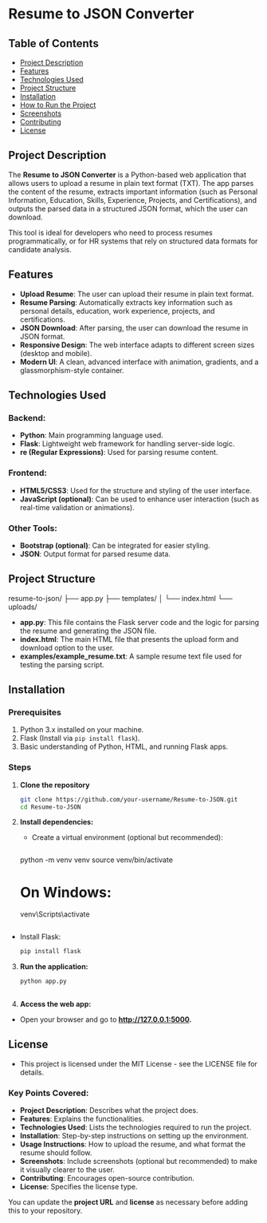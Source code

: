 # Resume to JSON Converter

## Table of Contents
- [Project Description](#project-description)
- [Features](#features)
- [Technologies Used](#technologies-used)
- [Project Structure](#project-structure)
- [Installation](#installation)
- [How to Run the Project](#how-to-run-the-project)
- [Screenshots](#screenshots)
- [Contributing](#contributing)
- [License](#license)

## Project Description

The **Resume to JSON Converter** is a Python-based web application that allows users to upload a resume in plain text format (TXT). The app parses the content of the resume, extracts important information (such as Personal Information, Education, Skills, Experience, Projects, and Certifications), and outputs the parsed data in a structured JSON format, which the user can download. 

This tool is ideal for developers who need to process resumes programmatically, or for HR systems that rely on structured data formats for candidate analysis.

## Features

- **Upload Resume**: The user can upload their resume in plain text format.
- **Resume Parsing**: Automatically extracts key information such as personal details, education, work experience, projects, and certifications.
- **JSON Download**: After parsing, the user can download the resume in JSON format.
- **Responsive Design**: The web interface adapts to different screen sizes (desktop and mobile).
- **Modern UI**: A clean, advanced interface with animation, gradients, and a glassmorphism-style container.
  
## Technologies Used

### Backend:
- **Python**: Main programming language used.
- **Flask**: Lightweight web framework for handling server-side logic.
- **re (Regular Expressions)**: Used for parsing resume content.
  
### Frontend:
- **HTML5/CSS3**: Used for the structure and styling of the user interface.
- **JavaScript (optional)**: Can be used to enhance user interaction (such as real-time validation or animations).

### Other Tools:
- **Bootstrap (optional)**: Can be integrated for easier styling.
- **JSON**: Output format for parsed resume data.

## Project Structure
resume-to-json/
├── app.py
├── templates/
│   └── index.html
└── uploads/

- **app.py**: This file contains the Flask server code and the logic for parsing the resume and generating the JSON file.
- **index.html**: The main HTML file that presents the upload form and download option to the user.
- **examples/example_resume.txt**: A sample resume text file used for testing the parsing script.

## Installation

### Prerequisites

1. Python 3.x installed on your machine.
2. Flask (Install via `pip install flask`).
3. Basic understanding of Python, HTML, and running Flask apps.

### Steps

1. **Clone the repository**

   ```bash
   git clone https://github.com/your-username/Resume-to-JSON.git
   cd Resume-to-JSON
   
2. **Install dependencies:**
   - Create a virtual environment (optional but recommended):
      ```bash
   python -m venv venv
   source venv/bin/activate
   # On Windows:
   venv\Scripts\activate
    ```
  - Install Flask:
    
    ```bash
    pip install flask
    
3. **Run the application:**
   ```bash
   python app.py
  

4. **Access the web app:**
  - Open your browser and go to **http://127.0.0.1:5000.**

## License
- This project is licensed under the MIT License - see the LICENSE file for details.

### Key Points Covered:
- **Project Description**: Describes what the project does.
- **Features**: Explains the functionalities.
- **Technologies Used**: Lists the technologies required to run the project.
- **Installation**: Step-by-step instructions on setting up the environment.
- **Usage Instructions**: How to upload the resume, and what format the resume should follow.
- **Screenshots**: Include screenshots (optional but recommended) to make it visually clearer to the user.
- **Contributing**: Encourages open-source contribution.
- **License**: Specifies the license type.

You can update the **project URL** and **license** as necessary before adding this to your repository.
